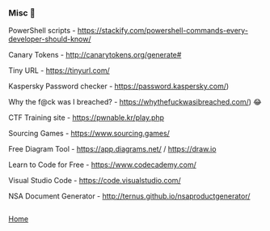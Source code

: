 ### Misc :small_blue_diamond:

PowerShell scripts - https://stackify.com/powershell-commands-every-developer-should-know/

Canary Tokens - http://canarytokens.org/generate#

Tiny URL - https://tinyurl.com/

Kaspersky Password checker - https://password.kaspersky.com/)

Why the f@ck was I breached? - https://whythefuckwasibreached.com/) 😂

CTF Training site - https://pwnable.kr/play.php

Sourcing Games - https://www.sourcing.games/

Free Diagram Tool - https://app.diagrams.net/ / https://draw.io

Learn to Code for Free - https://www.codecademy.com/

Visual Studio Code - https://code.visualstudio.com/

NSA Document Generator - http://ternus.github.io/nsaproductgenerator/

```

```
[Home](https://github.com/WilliamThomas-sec/Opensource-tools/blob/master/README.md#index-%E2%84%B9%EF%B8%8F)
